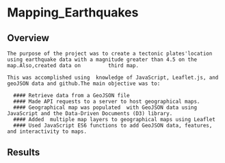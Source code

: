 # Mapping_Earthquakes

## Overview

    The purpose of the project was to create a tectonic plates'location using earthquake data with a magnitude greater than 4.5 on the map.Also,created data on         third map.
    
    This was accomplished using  knowledge of JavaScript, Leaflet.js, and geoJSON data and github.The main objective was to:
      
      #### Retrieve data from a GeoJSON file
      #### Made API requests to a server to host geographical maps.
      #### Geographical map was populated  with GeoJSON data using JavaScript and the Data-Driven Documents (D3) library.
      #### Added  multiple map layers to geographical maps using Leaflet
      #### Used JavaScript ES6 functions to add GeoJSON data, features, and interactivity to maps.
      
   ## Results
